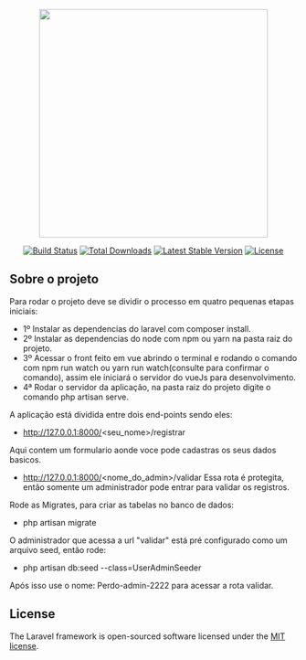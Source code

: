<p align="center"><a href="https://laravel.com" target="_blank"><img src="https://raw.githubusercontent.com/laravel/art/master/logo-lockup/5%20SVG/2%20CMYK/1%20Full%20Color/laravel-logolockup-cmyk-red.svg" width="400"></a></p>

<p align="center">
<a href="https://travis-ci.org/laravel/framework"><img src="https://travis-ci.org/laravel/framework.svg" alt="Build Status"></a>
<a href="https://packagist.org/packages/laravel/framework"><img src="https://poser.pugx.org/laravel/framework/d/total.svg" alt="Total Downloads"></a>
<a href="https://packagist.org/packages/laravel/framework"><img src="https://poser.pugx.org/laravel/framework/v/stable.svg" alt="Latest Stable Version"></a>
<a href="https://packagist.org/packages/laravel/framework"><img src="https://poser.pugx.org/laravel/framework/license.svg" alt="License"></a>
</p>

## Sobre o projeto

Para rodar o projeto deve se dividir o processo em quatro pequenas etapas iniciais: 
- 1º Instalar as dependencias do laravel com composer install.
- 2º Instalar as dependencias do node com npm ou yarn na pasta raiz do projeto.
- 3º Acessar o front feito em vue abrindo o terminal e rodando o comando com npm run watch ou yarn run watch(consulte para confirmar o comando), assim ele iniciará o servidor do vueJs para desenvolvimento.
- 4ª Rodar o servidor da aplicação, na pasta raiz do projeto digite o comando php artisan serve.

A aplicação está dividida entre dois end-points sendo eles:
- http://127.0.0.1:8000/<seu_nome>/registrar

Aqui contem um formulario aonde voce pode cadastras os seus dados basicos.

- http://127.0.0.1:8000/<nome_do_admin>/validar
Essa rota é protegita, então somente um administrador pode entrar para validar os registros.

Rode as Migrates, para criar as tabelas no banco de dados:
- php artisan migrate

O administrador que acessa a url "validar" está pré configurado como um arquivo seed, então rode: 
- php artisan db:seed --class=UserAdminSeeder
 
Após isso use o nome: Perdo-admin-2222 para acessar a rota validar.

## License
The Laravel framework is open-sourced software licensed under the [MIT license](https://opensource.org/licenses/MIT).
